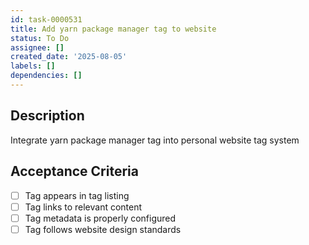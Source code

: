 ```yaml
---
id: task-0000531
title: Add yarn package manager tag to website
status: To Do
assignee: []
created_date: '2025-08-05'
labels: []
dependencies: []
---
```


## Description

Integrate yarn package manager tag into personal website tag system

## Acceptance Criteria

- [ ] Tag appears in tag listing
- [ ] Tag links to relevant content
- [ ] Tag metadata is properly configured
- [ ] Tag follows website design standards
